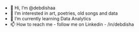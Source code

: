 - 👋 Hi, I’m @debdishaa
- 👀 I’m interested in art, poetries, old songs and data
- 🌱 I’m currently learning Data Analytics
- 📫 How to reach me - follow me on Linkedin - /in/debdisha

<!---
debdishaa/debdishaa is a ✨ special ✨ repository because its `README.md` (this file) appears on your GitHub profile.
You can click the Preview link to take a look at your changes.
--->
